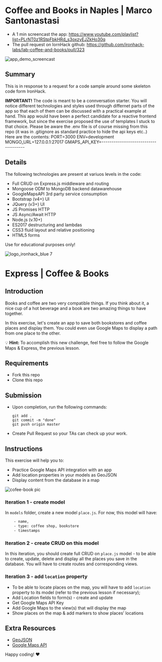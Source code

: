 # Coffee and Books in Naples | Marco Santonastasi
- A 1 min screencast the app:  https://www.youtube.com/playlist?list=PLrNT0z1RStpFbkHRd_s3oxzyEJZkHo30q
- The pull request on IornHack github:  https://github.com/ironhack-labs/lab-coffee-and-books/pull/323

![app_demo_screencast](AppDemoScreecast_small_10fps.gif)

## Summary
This is in response to a request for a code sample around some skeleton code form IronHack.

**IMPORTANT!** The code is meant to be a connversation starter. You will notice different technologies and styles used through differnet parts of the app so that each of them can be discussed with a practical example at hand.
This app would have been a perfect candidate for a reactive frontend framework, but since the exercise proposed the use of templates I stuck to that choice. Please be aware the .env file is of course missing from this repo (it was in .gitignore as standard practice to hide the api keys etc..) Here are the contents:
PORT=3000
ENV=development
MONGO_URL=127.0.0.1:27017
GMAPS_API_KEY=--------------------------------------

## Details
The following technologies are present at variuos levels in the code:
- Full CRUD on Express.js middleware and routing
- Mongoose ODM to MongoDB backend datawarehouse
- GoogleMapsAPI 3rd party service consumption
- Bootstrap (v4+) UI
- JQuery (v3+) UI
- JS Promises HTTP
- JS Async/Await HTTP
- Node.js (v.10+)
- ES2017 destructuring and lambdas
- CSS3 fluid layout and relative positioning
- HTML5 forms

Use for educational purposes only!

![logo_ironhack_blue 7](https://user-images.githubusercontent.com/23629340/40541063-a07a0a8a-601a-11e8-91b5-2f13e4e6b441.png)

# Express | Coffee & Books

## Introduction

Books and coffee are two very compatible things. If you think about it, a nice cup of a hot beverage and a book are two amazing things to have together.

In this exercise, let's create an app to save both bookstores and coffee places and display them. You could even use Google Maps to display a path from one place to the other.

:bulb: **Hint:** To accomplish this new challenge, feel free to follow the Google Maps & Express, the previous lesson.


## Requirements

- Fork this repo
- Clone this repo

## Submission

- Upon completion, run the following commands:

  ```
  git add .
  git commit -m "done"
  git push origin master
  ```

- Create Pull Request so your TAs can check up your work.

## Instructions

This exercise will help you to:
- Practice Google Maps API integration with an app
- Add location properties in your models as GeoJSON
- Display content from the database in a map

![cofee-book pic](https://s3-eu-west-1.amazonaws.com/ih-materials/uploads/upload_141038aa0f5ce10c722722400bfdc6d5.jpg)


### Iteration 1 - create model

In `models` folder, create a new model `place.js`. For now, this model will have:

```bash
    - name,
    - type: coffee shop, bookstore
    - timestamps 
```

### Iteration 2 - create CRUD on this model

In this iteration, you should create full CRUD on `place.js` model - to be able to create, update, delete and display all the places you save in the database. You will have to create routes and corresponding views.

### Iteration 3 - add `location` property

- To be able to locate places on the map, you will have to add `location` property to its model (refer to the previous lesson if necessary);
- Add Location fields to form(s) - create and update
- Get Google Maps API Key
- Add Google Maps to the view(s) that will display the map
- Show places on the map & add markers to show places’ locations


## Extra Resources
- [GeoJSON](http://geojson.org/geojson-spec.html#introduction)
- [Google Maps API](https://developers.google.com/maps/)

Happy coding! :heart:

